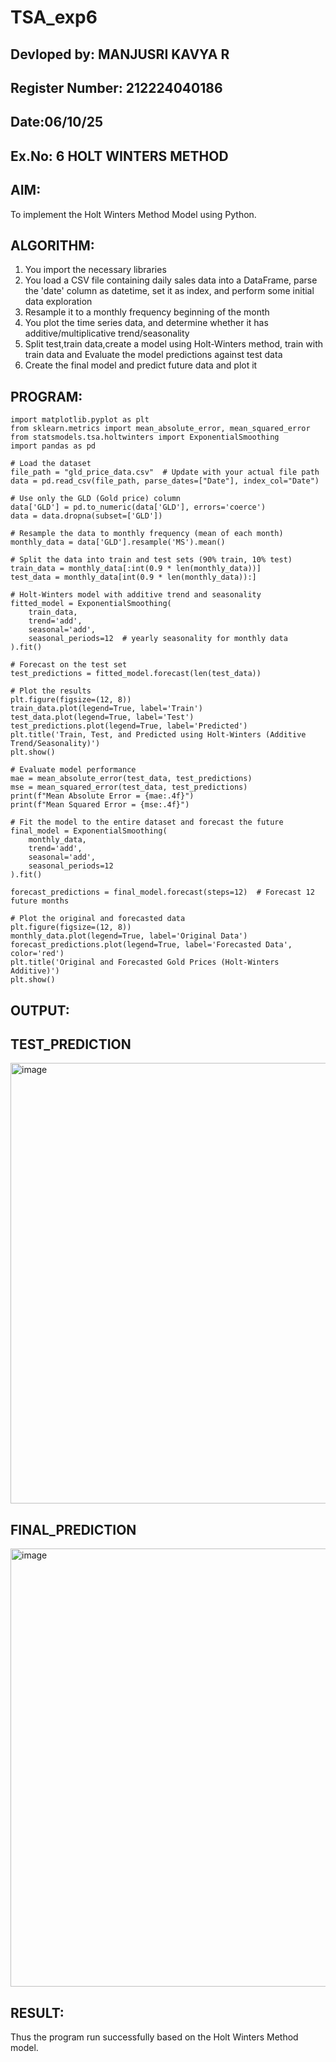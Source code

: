 # TSA_exp6
## Devloped by: MANJUSRI KAVYA R
## Register Number: 212224040186
## Date:06/10/25
## Ex.No: 6 HOLT WINTERS METHOD
## AIM:
To implement the Holt Winters Method Model using Python.

## ALGORITHM:
1. You import the necessary libraries
2. You load a CSV file containing daily sales data into a DataFrame, parse the 'date' column as datetime, set it as index, and perform some initial data exploration
3. Resample it to a monthly frequency beginning of the month
4. You plot the time series data, and determine whether it has additive/multiplicative trend/seasonality
5. Split test,train data,create a model using Holt-Winters method, train with train data and Evaluate the model predictions against test data
6. Create the final model and predict future data and plot it

## PROGRAM:
```
import matplotlib.pyplot as plt
from sklearn.metrics import mean_absolute_error, mean_squared_error
from statsmodels.tsa.holtwinters import ExponentialSmoothing
import pandas as pd

# Load the dataset
file_path = "gld_price_data.csv"  # Update with your actual file path
data = pd.read_csv(file_path, parse_dates=["Date"], index_col="Date")

# Use only the GLD (Gold price) column
data['GLD'] = pd.to_numeric(data['GLD'], errors='coerce')
data = data.dropna(subset=['GLD'])

# Resample the data to monthly frequency (mean of each month)
monthly_data = data['GLD'].resample('MS').mean()

# Split the data into train and test sets (90% train, 10% test)
train_data = monthly_data[:int(0.9 * len(monthly_data))]
test_data = monthly_data[int(0.9 * len(monthly_data)):]

# Holt-Winters model with additive trend and seasonality
fitted_model = ExponentialSmoothing(
    train_data,
    trend='add',
    seasonal='add',
    seasonal_periods=12  # yearly seasonality for monthly data
).fit()

# Forecast on the test set
test_predictions = fitted_model.forecast(len(test_data))

# Plot the results
plt.figure(figsize=(12, 8))
train_data.plot(legend=True, label='Train')
test_data.plot(legend=True, label='Test')
test_predictions.plot(legend=True, label='Predicted')
plt.title('Train, Test, and Predicted using Holt-Winters (Additive Trend/Seasonality)')
plt.show()

# Evaluate model performance
mae = mean_absolute_error(test_data, test_predictions)
mse = mean_squared_error(test_data, test_predictions)
print(f"Mean Absolute Error = {mae:.4f}")
print(f"Mean Squared Error = {mse:.4f}")

# Fit the model to the entire dataset and forecast the future
final_model = ExponentialSmoothing(
    monthly_data,
    trend='add',
    seasonal='add',
    seasonal_periods=12
).fit()

forecast_predictions = final_model.forecast(steps=12)  # Forecast 12 future months

# Plot the original and forecasted data
plt.figure(figsize=(12, 8))
monthly_data.plot(legend=True, label='Original Data')
forecast_predictions.plot(legend=True, label='Forecasted Data', color='red')
plt.title('Original and Forecasted Gold Prices (Holt-Winters Additive)')
plt.show()

```
## OUTPUT:
## TEST_PREDICTION

<img width="992" height="705" alt="image" src="https://github.com/user-attachments/assets/51508772-0dec-4393-be96-f06356eea8e6" />

## FINAL_PREDICTION

<img width="986" height="701" alt="image" src="https://github.com/user-attachments/assets/4bbaff4d-ae51-4b10-a0ae-66d34691aeb8" />

## RESULT:
Thus the program run successfully based on the Holt Winters Method model.
